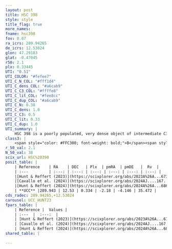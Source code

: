 ```yaml
---
layout: post
title: HSC 398
style: style
title_flag: true
more_names: 
fname: hsc398
fov: 0.07
ra_icrs: 289.94265
de_icrs: 12.53024
glon: 47.29183
glat: -0.47045
r50: 2.1
plx: 0.33445
UTI: "0.51"
UTI_COLOR: "#fefee7"
UTI_C_N_COL: "#fff1d4"
UTI_C_dens_COL: "#a6cab9"
UTI_C_C3_COL: "#ffffe8"
UTI_C_lit_COL: "#fee8cc"
UTI_C_dup_COL: "#a6cab9"
UTI_C_N: 0.38
UTI_C_dens: 1.0
UTI_C_C3: 0.5
UTI_C_lit: 0.33
UTI_C_dup: 1.0
UTI_summary: |
    HSC 398 is a poorly populated, very dense object of intermediate C3 quality. It was recently reported in the literature.
class3: |
    <span style="color: #FFC300; font-weight: bold;">B</span><span style="color: #FFC300; font-weight: bold;">B</span>
r_50_val: 2.1
N_50_val: 38
scix_url: HSC%20398
posit_table: |
    | Reference    | RA    | DEC   | Plx  | pmRA  | pmDE   |  Rv  |
    | :---         | :---: | :---: | :---: | :---: | :---: | :---: |
    |[Hunt & Reffert (2023)](https://scixplorer.org/abs/2023A%26A...673A.114H) | 289.942 | 12.528 | 0.366 | -2.17 | -4.213 | 26.199 |
    |[Cavallo et al. (2024)](https://scixplorer.org/abs/2024AJ....167...12C) | 289.932 | 12.516 | 0.361 | -- | -- | -- |
    |[Hunt & Reffert (2024)](https://scixplorer.org/abs/2024A%26A...686A..42H) | 289.942 | 12.528 | 0.366 | -2.17 | -4.213 | 26.199 |
    | **UCC** |289.943 | 12.53 | 0.334 | -2.18 | -4.146 | 35.472 | 
cds_radec: 289.94265,+12.53024
carousel: UCC_HUNT23
fpars_table: |
    | Reference |  Values |
    | :---  |  :---:  |
    | [Hunt & Reffert (2023)](https://scixplorer.org/abs/2023A%26A...673A.114H) | `AV50=4.588, diffAV50=2.734, MOD50=11.96, logAge50=7.528` |
    | [Cavallo et al. (2024)](https://scixplorer.org/abs/2024AJ....167...12C) | `AV50=4.18, dMod50=12.91, logAge50=7.31, [Fe/H]50=0.89` |
    | [Hunt & Reffert (2024)](https://scixplorer.org/abs/2024A%26A...686A..42H) | `MassJ=519.058` |
shared_table: |
    
---
```


